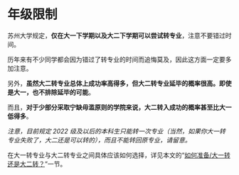 # 年级限制

苏州大学规定，**仅在大一下学期以及大二下学期可以尝试转专业**，注意不要错过时间。

历年来有不少同学都会因为错过了转专业的时间而追悔莫及，因此这方面一定要多加注意。

另外，**虽然大二转专业总体上成功率高得多，但大二转专业延毕的概率很高。即使是大一，也不排除延毕的可能**。

而且，**对于少部分采取宁缺毋滥原则的学院来说，大二转入成功的概率甚至比大一低得多**。

_注意，目前规定 2022 级及以后的本科生只能转一次专业（当然，如果你大一转专业失败了，大二还是可以转的），而且不能转回原专业，请留意。_

在大一转专业与大二转专业之间具体应该如何选择，详见本文的“[如何准备/大一转还是大二转？](../如何准备/大一转还是大二转？.md)”一节。
